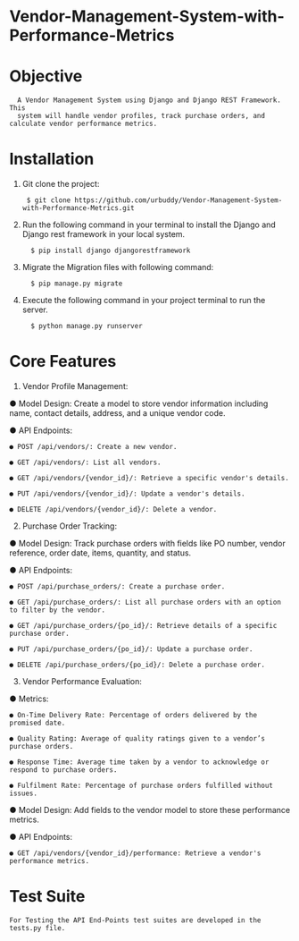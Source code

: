 # Vendor-Management-System-with-Performance-Metrics

# Objective
      A Vendor Management System using Django and Django REST Framework. This
      system will handle vendor profiles, track purchase orders, and calculate vendor performance metrics.
      
# Installation
   1. Git clone the project:
      
           $ git clone https://github.com/urbuddy/Vendor-Management-System-with-Performance-Metrics.git
     
  2. Run the following command in your terminal to install the Django and Django rest framework in your local system.
       
           $ pip install django djangorestframework

  3. Migrate the Migration files with following command:

           $ pip manage.py migrate

  4. Execute the following command in your project terminal to run the server.

           $ python manage.py runserver
      
# Core Features
  1. Vendor Profile Management:
     
  ● Model Design: Create a model to store vendor information including name, contact
  details, address, and a unique vendor code.
  
  ● API Endpoints:
  
    ● POST /api/vendors/: Create a new vendor.

    ● GET /api/vendors/: List all vendors.
    
    ● GET /api/vendors/{vendor_id}/: Retrieve a specific vendor's details.
    
    ● PUT /api/vendors/{vendor_id}/: Update a vendor's details.

    ● DELETE /api/vendors/{vendor_id}/: Delete a vendor.

  2. Purchase Order Tracking:
     
  ● Model Design: Track purchase orders with fields like PO number, vendor reference,
  order date, items, quantity, and status.
  
  ● API Endpoints:
  
    ● POST /api/purchase_orders/: Create a purchase order.
    
    ● GET /api/purchase_orders/: List all purchase orders with an option to filter by the vendor.
    
    ● GET /api/purchase_orders/{po_id}/: Retrieve details of a specific purchase order.
    
    ● PUT /api/purchase_orders/{po_id}/: Update a purchase order.
    
    ● DELETE /api/purchase_orders/{po_id}/: Delete a purchase order.
    
  3. Vendor Performance Evaluation:
     
  ● Metrics:
  
    ● On-Time Delivery Rate: Percentage of orders delivered by the promised date.
    
    ● Quality Rating: Average of quality ratings given to a vendor’s purchase orders.
    
    ● Response Time: Average time taken by a vendor to acknowledge or respond to purchase orders.
    
    ● Fulfilment Rate: Percentage of purchase orders fulfilled without issues.
    
  ● Model Design: Add fields to the vendor model to store these performance metrics.
  
  ● API Endpoints:
  
    ● GET /api/vendors/{vendor_id}/performance: Retrieve a vendor's performance metrics.
    
# Test Suite
    For Testing the API End-Points test suites are developed in the tests.py file.